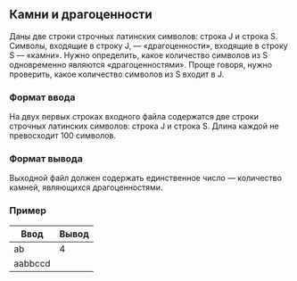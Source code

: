 ## Камни и драгоценности

Даны две строки строчных латинских символов: строка J и строка S. Символы, входящие в строку J, — «драгоценности», входящие в строку S — «камни». Нужно определить, какое количество символов из S одновременно являются «драгоценностями». Проще говоря, нужно проверить, какое количество символов из S входит в J.

### Формат ввода
На двух первых строках входного файла содержатся две строки строчных латинских символов: строка J и строка S. Длина каждой не превосходит 100 символов.
   
### Формат вывода
Выходной файл должен содержать единственное число — количество камней, являющихся драгоценностями.

### Пример
Ввод | Вывод
--- | ---
ab | 4
aabbccd |